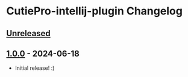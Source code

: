 <!-- Keep a Changelog guide -> https://keepachangelog.com -->

# CutiePro-intellij-plugin Changelog

## [Unreleased]

## [1.0.0] - 2024-06-18

- Initial release! :)

[Unreleased]: https://github.com/jezzy-ultra/CutiePro-intellij-plugin/compare/v1.0.0...HEAD
[1.0.0]: https://github.com/jezzy-ultra/CutiePro-intellij-plugin/commits/v1.0.0
